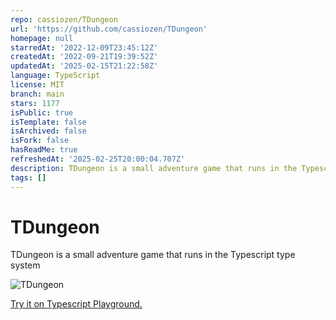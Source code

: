 ```yaml
---
repo: cassiozen/TDungeon
url: 'https://github.com/cassiozen/TDungeon'
homepage: null
starredAt: '2022-12-09T23:45:12Z'
createdAt: '2022-09-21T19:39:52Z'
updatedAt: '2025-02-15T21:22:58Z'
language: TypeScript
license: MIT
branch: main
stars: 1177
isPublic: true
isTemplate: false
isArchived: false
isFork: false
hasReadMe: true
refreshedAt: '2025-02-25T20:00:04.707Z'
description: TDungeon is a small adventure game that runs in the Typescript type system
tags: []
---
```


# TDungeon

TDungeon is a small adventure game that runs in the Typescript type system

![TDungeon](https://user-images.githubusercontent.com/33676/191595565-407785f4-0112-4f2b-8758-840d6395511d.gif)

[Try it on Typescript Playground.](https://www.typescriptlang.org/play?noErrorTruncation=true#code/FASwtgDg9gTgLgAjgTwgUwQbwQOTQdwHEBDMNAGgQEEBjRAXwQDMYowEAiOAEwFcA7AOZoo-DgG5gwAPTSEACSgA3NDATLVCAAYkyAZTjE4aLUigJhiAM6H4absBToEutAaMYAvLgKupshAAVczBiAGsMYgQwDUpeKww4AAsMLVo4Uyc0GTkshAM0CAAmBG90gB5Xd2NKAHIAGzQmOFqAPhyEAHl+INQ3GhgQCEQABXriZEFWAW44hIQAYU6cQIAlToAZBABqfJGqBYBRMwQrJKh8JBSEYl44KBo2CEbjZlgbpWIQcYAjRpu6CBRFYOgAKABqegWUG4GHw33qp3Ol1u90ekBeGCY72IgOBNzubCMIBoxHq9WQAEopEA)
